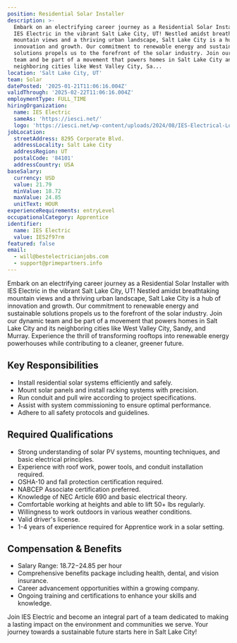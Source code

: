 ```yaml
---
position: Residential Solar Installer
description: >-
  Embark on an electrifying career journey as a Residential Solar Installer with
  IES Electric in the vibrant Salt Lake City, UT! Nestled amidst breathtaking
  mountain views and a thriving urban landscape, Salt Lake City is a hub of
  innovation and growth. Our commitment to renewable energy and sustainable
  solutions propels us to the forefront of the solar industry. Join our dynamic
  team and be part of a movement that powers homes in Salt Lake City and its
  neighboring cities like West Valley City, Sa...
location: 'Salt Lake City, UT'
team: Solar
datePosted: '2025-01-21T11:06:16.004Z'
validThrough: '2025-02-22T11:06:16.004Z'
employmentType: FULL_TIME
hiringOrganization:
  name: IES Electric
  sameAs: 'https://iesci.net/'
  logo: 'https://iesci.net/wp-content/uploads/2024/08/IES-Electrical-Logo-color.png'
jobLocation:
  streetAddress: 8295 Corporate Blvd.
  addressLocality: Salt Lake City
  addressRegion: UT
  postalCode: '84101'
  addressCountry: USA
baseSalary:
  currency: USD
  value: 21.79
  minValue: 18.72
  maxValue: 24.85
  unitText: HOUR
experienceRequirements: entryLevel
occupationalCategory: Apprentice
identifier:
  name: IES Electric
  value: IES2f97rm
featured: false
email:
  - will@bestelectricianjobs.com
  - support@primepartners.info
---
```




Embark on an electrifying career journey as a Residential Solar Installer with IES Electric in the vibrant Salt Lake City, UT! Nestled amidst breathtaking mountain views and a thriving urban landscape, Salt Lake City is a hub of innovation and growth. Our commitment to renewable energy and sustainable solutions propels us to the forefront of the solar industry. Join our dynamic team and be part of a movement that powers homes in Salt Lake City and its neighboring cities like West Valley City, Sandy, and Murray. Experience the thrill of transforming rooftops into renewable energy powerhouses while contributing to a cleaner, greener future. 

## Key Responsibilities

- Install residential solar systems efficiently and safely.
- Mount solar panels and install racking systems with precision.
- Run conduit and pull wire according to project specifications.
- Assist with system commissioning to ensure optimal performance.
- Adhere to all safety protocols and guidelines.

## Required Qualifications

- Strong understanding of solar PV systems, mounting techniques, and basic electrical principles.
- Experience with roof work, power tools, and conduit installation required.
- OSHA-10 and fall protection certification required.
- NABCEP Associate certification preferred.
- Knowledge of NEC Article 690 and basic electrical theory.
- Comfortable working at heights and able to lift 50+ lbs regularly.
- Willingness to work outdoors in various weather conditions.
- Valid driver's license.
- 1-4 years of experience required for Apprentice work in a solar setting.

## Compensation & Benefits

- Salary Range: $18.72-$24.85 per hour
- Comprehensive benefits package including health, dental, and vision insurance.
- Career advancement opportunities within a growing company.
- Ongoing training and certifications to enhance your skills and knowledge.

Join IES Electric and become an integral part of a team dedicated to making a lasting impact on the environment and communities we serve. Your journey towards a sustainable future starts here in Salt Lake City!
